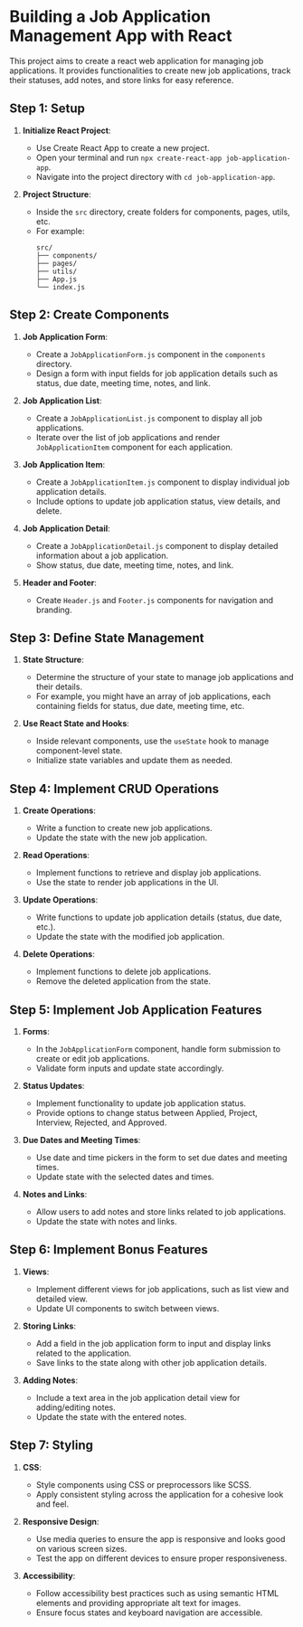 # Building a Job Application Management App with React
This project aims to create a react web application for managing job applications. It provides functionalities to create new job applications, track their statuses, add notes, and store links for easy reference.

## Step 1: Setup

1. **Initialize React Project**:
   - Use Create React App to create a new project.
   - Open your terminal and run `npx create-react-app job-application-app`.
   - Navigate into the project directory with `cd job-application-app`.

2. **Project Structure**:
   - Inside the `src` directory, create folders for components, pages, utils, etc.
   - For example:
     ```
     src/
     ├── components/
     ├── pages/
     ├── utils/
     ├── App.js
     └── index.js
     ```

## Step 2: Create Components

1. **Job Application Form**:
   - Create a `JobApplicationForm.js` component in the `components` directory.
   - Design a form with input fields for job application details such as status, due date, meeting time, notes, and link.

2. **Job Application List**:
   - Create a `JobApplicationList.js` component to display all job applications.
   - Iterate over the list of job applications and render `JobApplicationItem` component for each application.

3. **Job Application Item**:
   - Create a `JobApplicationItem.js` component to display individual job application details.
   - Include options to update job application status, view details, and delete.

4. **Job Application Detail**:
   - Create a `JobApplicationDetail.js` component to display detailed information about a job application.
   - Show status, due date, meeting time, notes, and link.

5. **Header and Footer**:
   - Create `Header.js` and `Footer.js` components for navigation and branding.

## Step 3: Define State Management

1. **State Structure**:
   - Determine the structure of your state to manage job applications and their details.
   - For example, you might have an array of job applications, each containing fields for status, due date, meeting time, etc.

2. **Use React State and Hooks**:
   - Inside relevant components, use the `useState` hook to manage component-level state.
   - Initialize state variables and update them as needed.

## Step 4: Implement CRUD Operations

1. **Create Operations**:
   - Write a function to create new job applications.
   - Update the state with the new job application.

2. **Read Operations**:
   - Implement functions to retrieve and display job applications.
   - Use the state to render job applications in the UI.

3. **Update Operations**:
   - Write functions to update job application details (status, due date, etc.).
   - Update the state with the modified job application.

4. **Delete Operations**:
   - Implement functions to delete job applications.
   - Remove the deleted application from the state.

## Step 5: Implement Job Application Features

1. **Forms**:
   - In the `JobApplicationForm` component, handle form submission to create or edit job applications.
   - Validate form inputs and update state accordingly.

2. **Status Updates**:
   - Implement functionality to update job application status.
   - Provide options to change status between Applied, Project, Interview, Rejected, and Approved.

3. **Due Dates and Meeting Times**:
   - Use date and time pickers in the form to set due dates and meeting times.
   - Update state with the selected dates and times.

4. **Notes and Links**:
   - Allow users to add notes and store links related to job applications.
   - Update the state with notes and links.

## Step 6: Implement Bonus Features

1. **Views**:
   - Implement different views for job applications, such as list view and detailed view.
   - Update UI components to switch between views.

2. **Storing Links**:
   - Add a field in the job application form to input and display links related to the application.
   - Save links to the state along with other job application details.

3. **Adding Notes**:
   - Include a text area in the job application detail view for adding/editing notes.
   - Update the state with the entered notes.

## Step 7: Styling

1. **CSS**:
   - Style components using CSS or preprocessors like SCSS.
   - Apply consistent styling across the application for a cohesive look and feel.

2. **Responsive Design**:
   - Use media queries to ensure the app is responsive and looks good on various screen sizes.
   - Test the app on different devices to ensure proper responsiveness.

3. **Accessibility**:
   - Follow accessibility best practices such as using semantic HTML elements and providing appropriate alt text for images.
   - Ensure focus states and keyboard navigation are accessible.
